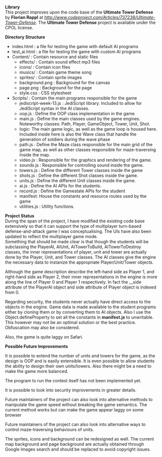 __Library__  
This project improves upon the code base of the __Ultimate Tower Defense__ by __Florian Rappl__ at _http://www.codeproject.com/Articles/737238/Ultimate-Tower-Defense_. The __Ultimate Tower Defense__ project is available under the CPOL license.

__Directory Structure__  

* index.html : a file for testing the game with default AI programs
* test_ai.html : a file for testing the game with custom AI programs
* Content/ : Contain resource and static files
	* effects/ :  Contain sound effect mp3 files
	* icons/ : Contain icon files
	* musics/ : Contain game theme song
	* sprites/ : Contain sprite images
	* background.png : Background for the canvas
	* page.png : Background for the page
	* style.css : CSS stylesheet
* Scripts/ : Contain the main programs responsible for the game
	* jediscript-week-13.js : JediScript library. Included to allow for JediScript syntax in the AI classes.
	*  oop.js : Define the OOP class implementation in the game
	*  main.js : Define the main classes used by the game engines. Noteworthy classes: Path, Player, GameObject, Tower, Unit, Shot.
	*  logic: The main game logic, as well as the game loop is housed here. Included inside here is also the Wave class that handle the generation of soldiers during the wave phase
	*  path.js : Define the Maze class responsible for the main grid of the game map, as well as other classes responsible for maze-traversing inside the map.
	*  video.js : Responsible for the graphics and rendering of the game.
	*  sounds.js : Responsible for controlling sound inside the game.
	*  towers.js : Define the different Tower classes inside the game
	*  shots.js : Define the different Shot classes inside the game.
	*  units.js : Define the different Unit classes inside the game.
	*  ai.js : Define the AI APIs for the students.
	*  record.js : Define the Gamestate APIs for the student
	*  manifest: House the constants and resource routes used by the game
	*  utilities.js : Utility functions.

__Project Status__  
During the span of the project, I have modified the existing code base extensively so that it can support the type of multiplayer turn-based defense-and-attack game I was conceptualising. The UIs have also been updated to reflect the multiplayer game mode.  
Something that should be made clear is that though the students will be subclassing the PlayerAI, AIUnit, AITowerToBuild, AITowerToDestroy classes, the inner representations of player, unit and tower are actually done by the Player, Unit, and Tower classes. The AI classes give the engine the necessary data to instanize the appropriate Player/Unit/Tower objects.  

Although the game description describe the left-hand side as Player 1, and right-hand side as Player 2, their inner representations in the engine is more along the line of Player 0 and Player 1 respectively. In fact the __side attribute of the PlayerAI object and side attribute of Player object is indexed from 0.

Regarding security, the students never actually have direct access to the objects in the engine. Game data is made available to the student programs either by cloning them or by converting them to AI objects. Also I use the Object.defineProperty to set all the constants in __manifest.js__ to unwritable. This however may not be an optimal solution or the best practice. Obfuscation may also be considered.  

Also, the game is quite laggy on Safari.


__Possible Future Improvements__  

It is possible to extend the number of units and towers for the game, as the design is OOP and is easily extensible. It is even possible to allow students the ability to design their own units/towers.  Also there might be a need to make the game more balanced.   

The program to run the contest itself has not been implemented yet. 
 
It is possible to look into security improvements in greater details.

Future maintainers of the project can also look into alternative methods to manipulate the game speed without breaking the game semantics. The current method works but can make the game appear laggy on some browser

Future maintainers of the project can also look into alternative ways to control maze-traversing behaviours of units.

The sprites, icons and background can be redesigned as well. The current map background and page background are actually obtained through Google Images search and should be replaced to avoid copyright issues.